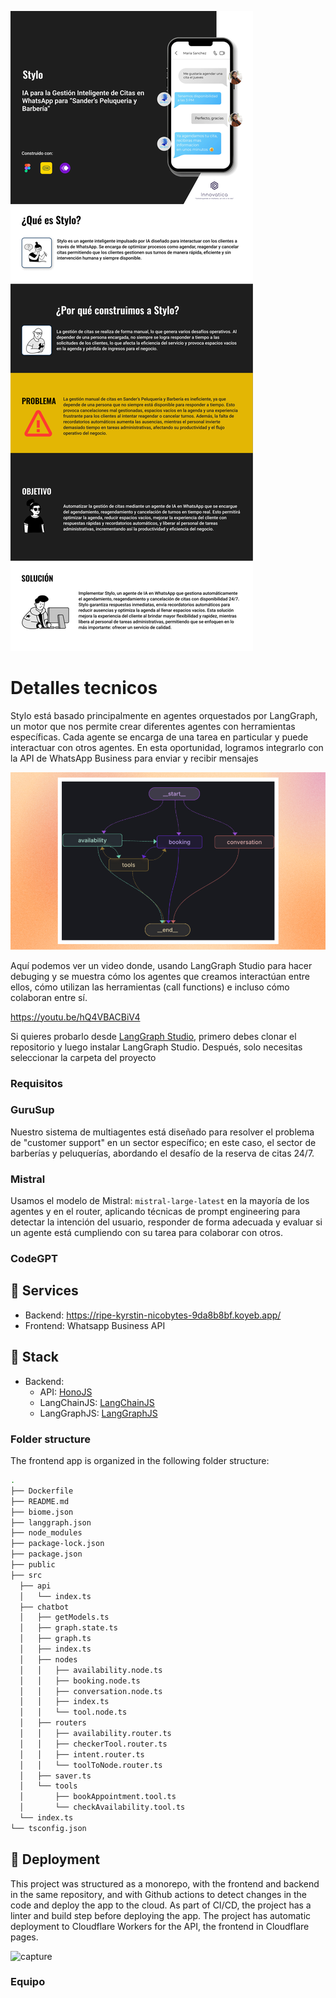 ![cover](/public/images/presentation.png)

# Detalles tecnicos

Stylo está basado principalmente en agentes orquestados por LangGraph, un motor que nos permite crear diferentes agentes con herramientas específicas. Cada agente se encarga de una tarea en particular y puede interactuar con otros agentes. En esta oportunidad, logramos integrarlo con la API de WhatsApp Business para enviar y recibir mensajes

![cover](/public/images/image1.jpg)

Aquí podemos ver un video donde, usando LangGraph Studio para hacer debuging y se muestra cómo los agentes que creamos interactúan entre ellos, cómo utilizan las herramientas (call functions) e incluso cómo colaboran entre sí.

https://youtu.be/hQ4VBACBiV4

Si quieres probarlo desde [LangGraph Studio](https://studio.langchain.com/), primero debes clonar el repositorio y luego instalar LangGraph Studio. Después, solo necesitas seleccionar la carpeta del proyecto

### Requisitos

### GuruSup

Nuestro sistema de multiagentes está diseñado para resolver el problema de "customer support" en un sector específico; en este caso, el sector de barberías y peluquerías, abordando el desafío de la reserva de citas 24/7.

### Mistral

Usamos el modelo de Mistral: `mistral-large-latest` en la mayoría de los agentes y en el router, aplicando técnicas de prompt engineering para detectar la intención del usuario, responder de forma adecuada y evaluar si un agente está cumpliendo con su tarea para colaborar con otros.

### CodeGPT

## 🚀 Services

- Backend: https://ripe-kyrstin-nicobytes-9da8b8bf.koyeb.app/
- Frontend: Whatsapp Business API

## 🧱 Stack

- Backend: 
  - API: [HonoJS](https://honojs.com/)
  - LangChainJS: [LangChainJS](https://langchainjs.com/)
  - LangGraphJS: [LangGraphJS](https://langchain-ai.github.io/langgraphjs/)

### Folder structure

The frontend app is organized in the following folder structure:

```sh
.
├── Dockerfile
├── README.md
├── biome.json
├── langgraph.json
├── node_modules
├── package-lock.json
├── package.json
├── public
├── src
  ├── api
  │   └── index.ts
  ├── chatbot
  │   ├── getModels.ts
  │   ├── graph.state.ts
  │   ├── graph.ts
  │   ├── index.ts
  │   ├── nodes
  │   │   ├── availability.node.ts
  │   │   ├── booking.node.ts
  │   │   ├── conversation.node.ts
  │   │   ├── index.ts
  │   │   └── tool.node.ts
  │   ├── routers
  │   │   ├── availability.router.ts
  │   │   ├── checkerTool.router.ts
  │   │   ├── intent.router.ts
  │   │   └── toolToNode.router.ts
  │   ├── saver.ts
  │   └── tools
  │       ├── bookAppointment.tool.ts
  │       └── checkAvailability.tool.ts
  └── index.ts
└── tsconfig.json
```

## 🚀 Deployment

This project was structured as a monorepo, with the frontend and backend in the same repository, and with Github actions to detect changes in the code and deploy the app to the cloud. As part of CI/CD, the project has a linter and build step before deploying the app. The project has automatic deployment to Cloudflare Workers for the API, the frontend in Cloudflare pages.

![capture](/images/interview_ci.jpg)

### Equipo





